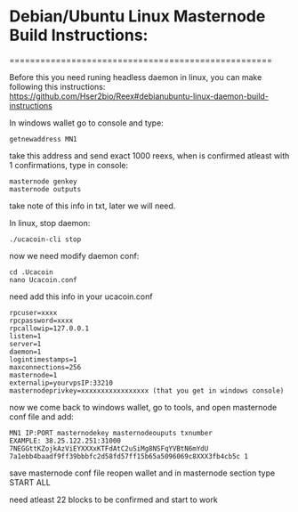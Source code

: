 
# Debian/Ubuntu Linux Masternode Build Instructions: 
===================================================

Before this you need runing headless daemon in linux, you can make following this instructions: https://github.com/Hser2bio/Reex#debianubuntu-linux-daemon-build-instructions

In windows wallet go to console and type: 
```
getnewaddress MN1
```
take this address and send exact 1000 reexs, when is confirmed atleast with 1 confirmations, type in console:
```
masternode genkey 
masternode outputs
```
take note of this info in txt, later we will need. 

In linux, stop daemon:
```
./ucacoin-cli stop
```
now we need modify daemon conf:
```
cd .Ucacoin
nano Ucacoin.conf
```
need add this info in your ucacoin.conf
```
rpcuser=xxxx
rpcpassword=xxxx
rpcallowip=127.0.0.1
listen=1
server=1
daemon=1
logintimestamps=1
maxconnections=256
masternode=1
externalip=yourvpsIP:33210
masternodeprivkey=xxxxxxxxxxxxxxxxx (that you get in windows console)
```
now we come back to windows wallet, go to tools, and open masternode conf file and add:
```
MN1 IP:PORT masternodekey masternodeouputs txnumber
EXAMPLE: 38.25.122.251:31000 7NEGGttKZojkAzViEYXXXxKTFdAtC2uSiMg8NSFqYVBtN6mYdU 7a1ebb4baadf9ff39bbbfc2d58fd57ff15b65a5096069c8XXX3fb4cb5c 1
```
save masternode conf file reopen wallet and in masternode section type START ALL

need atleast 22 blocks to be confirmed and start to work



